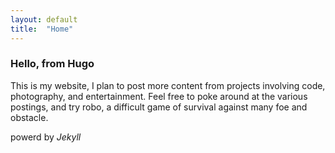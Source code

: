 ```yaml
---
layout: default 
title:  "Home"
---
```


### Hello, from Hugo 

This is my website, I plan to post more content from projects involving code, photography, and entertainment.
Feel free to poke around at the various postings, and try robo, a difficult game of survival against many foe and obstacle.

powerd by *Jekyll*
